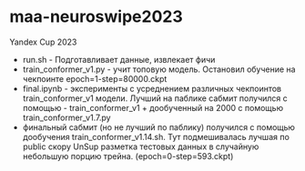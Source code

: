 # maa-neuroswipe2023
Yandex Cup 2023
* run.sh - Подготавливает данные, извлекает фичи 
* train_conformer_v1.py  - учит топовую модель. Остановил обучение на чекпоинте epoch=1-step=80000.ckpt
* final.ipynb - эксперименты с усреднением различных чекпоинтов train_conformer_v1 модели. Лучший на паблике сабмит получился с помощью - train_conformer_v1 + дообученный на 2000 с помощью train_conformer_v1.7.py
* финальный сабмит (но не лучший по паблику) получился с помощью дообучения train_conformer_v1.14.sh. Тут подмешивалась лучшая по public скору UnSup разметка тестовых данных в случайную небольшую порцию трейна. (epoch=0-step=593.ckpt)
